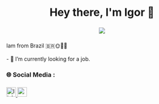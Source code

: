 <h1 align="center">Hey there, I'm Igor 👋</h1>

###

<div align="center">
  <img height="" src="https://i.imgur.com/qAdxSxI.jpg"  />
</div>

###

<p align="left">Iam from Brazil 🇧🇷🌞🌴🌳<br><br>- 🔭 I’m currently looking for a job.</p>


###

<h3 align="left">🌐   Social Media :</h3>

###

<div align="left">
  <a href="https://www.linkedin.com/in/igor-dequi-liotto/" target="_blank">
    <img src="https://img.shields.io/static/v1?message=LinkedIn&logo=linkedin&label=&color=0077B5&logoColor=white&labelColor=&style=for-the-badge" height="25" alt="linkedin logo"  />
  </a>
  <a href="https://medium.com/@igordliotto" target="_blank">
    <img src="https://img.shields.io/static/v1?message=Medium&logo=medium&label=&color=12100E&logoColor=white&labelColor=&style=for-the-badge" height="25" alt="medium logo"  />
  </a>
</div>

###
